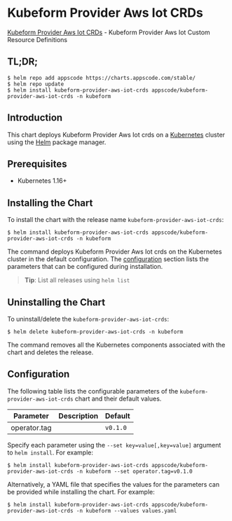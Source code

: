 # Kubeform Provider Aws Iot CRDs

[Kubeform Provider Aws Iot CRDs](https://github.com/kubeform) - Kubeform Provider Aws Iot Custom Resource Definitions

## TL;DR;

```console
$ helm repo add appscode https://charts.appscode.com/stable/
$ helm repo update
$ helm install kubeform-provider-aws-iot-crds appscode/kubeform-provider-aws-iot-crds -n kubeform
```

## Introduction

This chart deploys Kubeform Provider Aws Iot crds on a [Kubernetes](http://kubernetes.io) cluster using the [Helm](https://helm.sh) package manager.

## Prerequisites

- Kubernetes 1.16+

## Installing the Chart

To install the chart with the release name `kubeform-provider-aws-iot-crds`:

```console
$ helm install kubeform-provider-aws-iot-crds appscode/kubeform-provider-aws-iot-crds -n kubeform
```

The command deploys Kubeform Provider Aws Iot crds on the Kubernetes cluster in the default configuration. The [configuration](#configuration) section lists the parameters that can be configured during installation.

> **Tip**: List all releases using `helm list`

## Uninstalling the Chart

To uninstall/delete the `kubeform-provider-aws-iot-crds`:

```console
$ helm delete kubeform-provider-aws-iot-crds -n kubeform
```

The command removes all the Kubernetes components associated with the chart and deletes the release.

## Configuration

The following table lists the configurable parameters of the `kubeform-provider-aws-iot-crds` chart and their default values.

|  Parameter   | Description | Default  |
|--------------|-------------|----------|
| operator.tag |             | `v0.1.0` |


Specify each parameter using the `--set key=value[,key=value]` argument to `helm install`. For example:

```console
$ helm install kubeform-provider-aws-iot-crds appscode/kubeform-provider-aws-iot-crds -n kubeform --set operator.tag=v0.1.0
```

Alternatively, a YAML file that specifies the values for the parameters can be provided while
installing the chart. For example:

```console
$ helm install kubeform-provider-aws-iot-crds appscode/kubeform-provider-aws-iot-crds -n kubeform --values values.yaml
```
